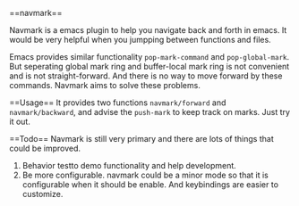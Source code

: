 ==navmark==

Navmark is a emacs plugin to help you navigate back and forth in emacs. It would be very helpful when you jumpping between functions and files.

Emacs provides similar functionality `pop-mark-command` and `pop-global-mark`. But seperating global mark ring and buffer-local mark ring is not convenient and is not straight-forward. And there is no way to move forward by these commands. Navmark aims to solve these problems.

==Usage==
It provides two functions
`navmark/forward` and `navmark/backward`, and advise the `push-mark` to keep track on marks. Just try it out.

==Todo==
Navmark is still very primary and there are lots of things that could be improved.

1. Behavior testto demo functionality and help development.
2. Be more configurable. navmark could be a minor mode so that it is configurable when it should be enable. And keybindings are easier to customize.
